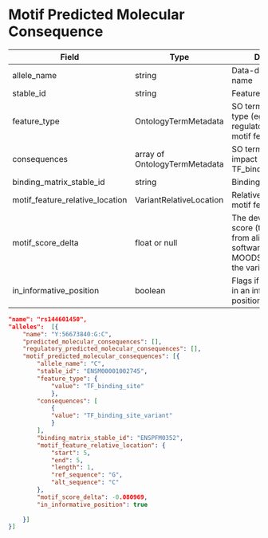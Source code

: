 # Motif Predicted Molecular Consequence

| Field             | Type            | Description
|-------------------|-----------------|---------------------
|allele_name|string|Data-derived allele name
stable_id|string|Feature stable id
|feature_type|OntologyTermMetadata|SO term for feature type (eg. transcript, regulatory feature, motif feature)
|consequences|array of OntologyTermMetadata|SO terms for predicted impact ( eg TF_binding_site_variant)
|binding_matrix_stable_id|string|Binding matrix stable id
|motif_feature_relative_location|VariantRelativeLocation|Relative location on motif feature
|motif_score_delta|float or null|The deviation from the score (that is derived from alignment software (e.g. MOODS)) caused by the variation.
|in_informative_position|boolean|Flags if the variation is in an informative position.

```json
"name": "rs144601450",
"alleles":  [{
    "name": "Y:56673840:G:C",
    "predicted_molecular_consequences": [],
    "regulatory_predicted_molecular_consequences": [],
    "motif_predicted_molecular_consequences": [{
        "allele_name": "C",
        "stable_id": "ENSM00001002745",
        "feature_type": {
            "value": "TF_binding_site"
            },
        "consequences": [
            {
            "value": "TF_binding_site_variant"
            }
        ],
        "binding_matrix_stable_id": "ENSPFM0352",
        "motif_feature_relative_location": {
            "start": 5,
            "end": 5,
            "length": 1,
            "ref_sequence": "G",   
            "alt_sequence": "C"
        },
        "motif_score_delta": -0.080969,
        "in_informative_position": true
                          
    }]
}]
```